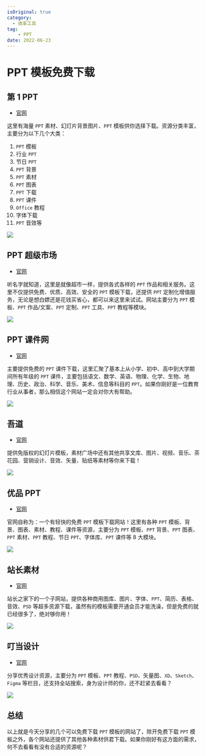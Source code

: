 ```yaml
---
isOriginal: true
category:
  - 效率工具
tag:
    - PPT
date: 2022-06-23
---
```


# PPT 模板免费下载

## 第 1 PPT

-   [官网](https://www.1ppt.com/)

这里有海量 `PPT` 素材、幻灯片背景图片、`PPT` 模板供你选择下载。资源分类丰富，主要分为以下几个大类：

1.   `PPT` 模板
2.   行业 `PPT`
3.   节日 `PPT`
4.   `PPT` 背景
5.   `PPT` 素材
6.   `PPT` 图表
7.   `PPT` 下载
8.   `PPT` 课件
9.   `Office` 教程
10.   字体下载
11.   `PPT` 音效等

![](assets/20220623-ppt-template/438df0d550ea41e38e8cceece957cd74.webp)

## PPT 超级市场

-   [官网](https://www.pptsupermarket.com/)

听名字就知道，这里是就像超市一样，提供各式各样的 `PPT` 作品和相关服务。这里不仅提供免费、优质、高效、安全的 `PPT` 模板下载，还提供 `PPT` 定制化增值服务，无论是想白嫖还是花钱买省心，都可以来这里来试试。网站主要分为 `PPT` 模板、`PPT` 作品/文案、`PPT` 定制、`PPT` 工具、`PPT` 教程等模块。

![](assets/20220623-ppt-template/a8c3aa6a415845b6a1cfa876a9827d3a.webp)

## PPT 课件网

-   [官网](http://www.pptkj.net/)

主要提供免费的 `PPT` 课件下载，这里汇聚了基本上从小学、初中、高中到大学期间所有年级的 `PPT` 课件，主要包括语文、数学、英语、物理、化学、生物、地理、历史、政治、科学、音乐、美术、信息等科目的 `PPT`。如果你刚好是一位教育行业从事者，那么相信这个网站一定会对你大有帮助。

![](assets/20220623-ppt-template/f674fd4529b34e7e8ab99f65e869fbe6.webp)

## 吾道

-   [官网](https://www.woodo.cn/design/template/)

提供免版权的幻灯片模板，素材广场中还有其他共享文库、图片、视频、音乐、茶花园、营销设计、音效、矢量、贴纸等素材等你来下载！

![](assets/20220623-ppt-template/e97bcf54b8eb4450a1d457efcd7cf3b7.webp)

## 优品 PPT

-   [官网](https://www.ypppt.com/)

官网自称为：一个有轻快的免费 `PPT` 模板下载网站！这里有各种 `PPT` 模板、背景、图表、素材、教程、课件等资源，主要分为 `PPT` 模板、`PPT` 背景、`PPT` 图表、`PPT` 素材、`PPT` 教程、节日 `PPT`、字体库、`PPT` 课件等 8 大模块。

![](assets/20220623-ppt-template/44f8e2802e1a639b6129b468e2247372.webp)

## 站长素材

-   [官网](https://sc.chinaz.com/ppt/)

站长之家下的一个子网站，提供各种商用图库、图片、字体、`PPT`、简历、表格、音效、`PSD` 等超多资源下载，虽然有的模板需要开通会员才能洗澡，但是免费的就已经很多了，绝对够你用！

![](assets/20220623-ppt-template/5374e008e63d4ad5b0c2ba1e3167daa8.webp)

## 叮当设计

-   [官网](https://www.dingdangsheji.com/)

分享优秀设计资源，主要分为 `PPT` 模板、`PPT` 教程、`PSD`、矢量图、`XD`、`Sketch`、`Figma` 等栏目，还支持全站搜索，身为设计师的你，还不赶紧去看看？

![](assets/20220623-ppt-template/b1f4a358e1884d608ee1ab54aef23a4b.webp)

## 总结

以上就是今天分享的几个可以免费下载 `PPT` 模板的网站了，除开免费下载 `PPT` 模板之外，各个网站还提供了其他各种素材供君下载。如果你刚好有这方面的需求，何不去看看有没有合适的资源呢？
